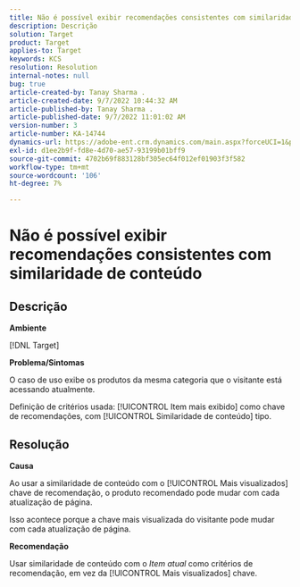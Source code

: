 ```yaml
---
title: Não é possível exibir recomendações consistentes com similaridade de conteúdo
description: Descrição
solution: Target
product: Target
applies-to: Target
keywords: KCS
resolution: Resolution
internal-notes: null
bug: true
article-created-by: Tanay Sharma .
article-created-date: 9/7/2022 10:44:32 AM
article-published-by: Tanay Sharma .
article-published-date: 9/7/2022 11:01:02 AM
version-number: 3
article-number: KA-14744
dynamics-url: https://adobe-ent.crm.dynamics.com/main.aspx?forceUCI=1&pagetype=entityrecord&etn=knowledgearticle&id=d1bc1008-9a2e-ed11-9db1-002248086735
exl-id: d1ee2b9f-fd8e-4d70-ae57-93199b01bff9
source-git-commit: 4702b69f883128bf305ec64f012ef01903f3f582
workflow-type: tm+mt
source-wordcount: '106'
ht-degree: 7%

---
```


# Não é possível exibir recomendações consistentes com similaridade de conteúdo

## Descrição


<b>Ambiente</b>

[!DNL Target]



<b>Problema/Sintomas</b>

O caso de uso exibe os produtos da mesma categoria que o visitante está acessando atualmente.

Definição de critérios usada: [!UICONTROL Item mais exibido] como chave de recomendações, com [!UICONTROL Similaridade de conteúdo] tipo.


## Resolução


<b>Causa</b>

Ao usar a similaridade de conteúdo com o [!UICONTROL Mais visualizados] chave de recomendação, o produto recomendado pode mudar com cada atualização de página.

Isso acontece porque a chave mais visualizada do visitante pode mudar com cada atualização de página.



<b>Recomendação</b>

Usar similaridade de conteúdo com o *Item atual* como critérios de recomendação, em vez da [!UICONTROL Mais visualizados] chave.
